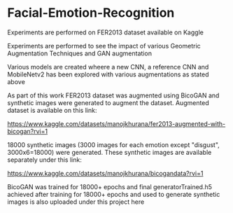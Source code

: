 # Facial-Emotion-Recognition
Experiments are performed on FER2013 dataset available on Kaggle

Experiments are performed to see the impact of various Geometric Augmentation Techniques and GAN augmentation

Various models are created wheere a new CNN, a reference CNN and MobileNetv2 has been explored with various augmentations as stated above

As part of this work FER2013 dataset was augmented using BicoGAN and synthetic images were generated to augment the dataset. Augmented dataset is available on this link:

https://www.kaggle.com/datasets/manojkhurana/fer2013-augmented-with-bicogan?rvi=1

18000 synthetic images (3000 images for each emotion except "disgust", 3000x6=18000) were generated. These synthetic images are available separately under this link:

https://www.kaggle.com/datasets/manojkhurana/bicogandata?rvi=1

BicoGAN was trained for 18000+ epochs and final generatorTrained.h5 achieved after training for 18000+ epochs and used to generate synthetic images is also uploaded under this project here
